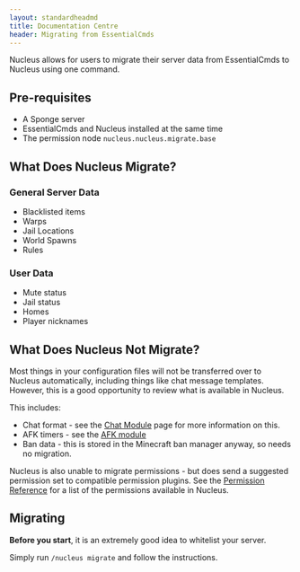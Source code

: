 ```yaml
---
layout: standardheadmd
title: Documentation Centre
header: Migrating from EssentialCmds
---
```


Nucleus allows for users to migrate their server data from EssentialCmds to Nucleus using one command.

## Pre-requisites

* A Sponge server
* EssentialCmds and Nucleus installed at the same time
* The permission node `nucleus.nucleus.migrate.base`

## What Does Nucleus Migrate?

### General Server Data

* Blacklisted items
* Warps
* Jail Locations
* World Spawns
* Rules

### User Data

* Mute status
* Jail status
* Homes
* Player nicknames

## What Does Nucleus Not Migrate?

Most things in your configuration files will not be transferred over to Nucleus automatically, including things like chat message templates.
However, this is a good opportunity to review what is available in Nucleus.

This includes:

* Chat format - see the [Chat Module](../modules/chat.html) page for more information on this.
* AFK timers - see the [AFK module](../modules/afk.html)
* Ban data - this is stored in the Minecraft ban manager anyway, so needs no migration.

Nucleus is also unable to migrate permissions - but does send a suggested permission set to compatible permission plugins.
See the [Permission Reference](../permissions.html) for a list of the permissions available in Nucleus.

## Migrating

**Before you start**, it is an extremely good idea to whitelist your server.

Simply run `/nucleus migrate` and follow the instructions.